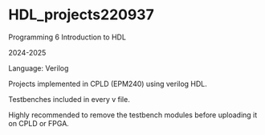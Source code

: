 # HDL_projects220937
Programming 6
Introduction to HDL

2024-2025

Language: Verilog

Projects implemented in CPLD (EPM240) using verilog HDL.

Testbenches included in every v file.

Highly recommended to remove the testbench modules before uploading it on CPLD or FPGA.
